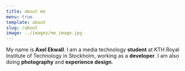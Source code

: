 ```yaml
---
title: about me
menu: true
template: about
slug: /about
image: ../images/me_image.jpg
---
```

My name is **Axel Ekwall**. I am a media technology **student** at KTH Royal Institute of Technology in Stockholm, working as a **developer**. I am also doing **photography** and **experience design**.